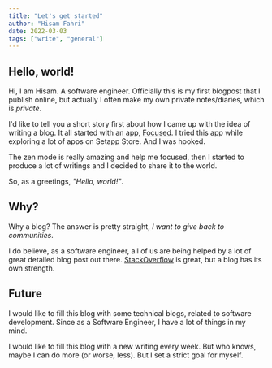 ```yaml
---
title: "Let's get started"
author: "Hisam Fahri"
date: 2022-03-03
tags: ["write", "general"]
---
```


## Hello, world!

Hi, I am Hisam. A software engineer. Officially this is my first blogpost that I publish online, but actually I often make my own private notes/diaries, which is *private*.

I'd like to tell you a short story first about how I came up with the idea of writing a blog. It all started with an app, [Focused](https://setapp.com/apps/focused). I tried this app while exploring a lot of apps on Setapp Store. And I was hooked.

The zen mode is really amazing and help me focused, then I started to produce a lot of writings and I decided to share it to the world.

So, as a greetings, *"Hello, world!"*.

## Why?

Why a blog? The answer is pretty straight, *I want to give back to communities*.

I do believe, as a software engineer, all of us are being helped by a lot of great detailed blog post out there. [StackOverflow](https://stackoverflow.com/) is great, but a blog has its own strength.



## Future

I would like to fill this blog with some technical blogs, related to software development. Since as a Software Engineer, I have a lot of things in my mind.

I would like to fill this blog with a new writing every week. But who knows, maybe I can do more (or worse, less). But I set a strict goal for myself.